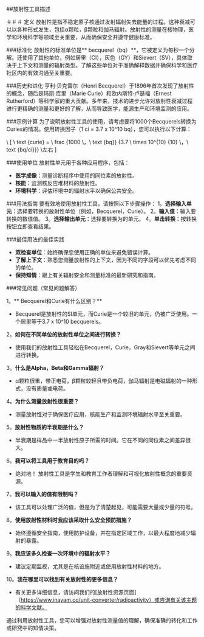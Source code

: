##放射性工具描述

＃＃＃ 定义
放射性是指不稳定原子核通过发射辐射失去能量的过程。这种衰减可以以各种形式发生，包括α颗粒，β颗粒和伽马辐射。放射性的测量在核物理，医学和环境科学等领域至关重要，从而确保安全并遵守健康标准。

###标准化
放射性的标准单位是** becquerel（bq）**，它被定义为每秒一个分解。还使用了其他单位，例如居里（CI），灰色（GY）和Sievert（SV），具体取决于上下文和测量的辐射类型。了解这些单位对于准确解释数据并确保科学和医疗社区内的有效沟通至关重要。

###历史和进化
亨利·贝克雷尔（Henri Becquerel）于1896年首次发现了放射性的概念，随后是玛丽·库里（Marie Curie）和欧内斯特·卢瑟福（Ernest Rutherford）等科学家的重大贡献。多年来，技术的进步允许对放射性衰减过程进行更精确的测量和更好的了解，从而导致医学，能源生产和环境监测的应用。

###示例计算
为了说明放射性工具的使用，请考虑要将1000个Becquerels转换为Curies的情况。使用转换因子（1 ci = 3.7 x 10^10 bq），您可以执行以下计算：

\ [
\ text {curie} = \ frac {1000 \，\ text {bq}} {3.7 \ times 10^{10} {10} \，\ text {bq/ci}}} \左右
\]

###使用单位
放射性单元用于各种应用程序，包括：
-  **医学成像**：测量诊断程序中使用的同位素的放射性。
-  **核能**：监测核反应堆材料的放射性。
-  **环境科学**：评估环境中的辐射水平以确保公共安全。

###用法指南
要有效地使用放射性工具，请按照以下步骤操作：
1。**选择输入单元**：选择要转换的放射性单位（例如，Becquerel，Curie）。
2。**输入值**：输入要转换的数值值。
3。**选择输出单元**：选择要转换为的单元。
4。**单击转换**：按转换按钮立即查看结果。

###最佳用法的最佳实践
-  **双检查单位**：始终确保您使用正确的单位来避免错误计算。
-  **了解上下文**：熟悉您测量放射性的上下文，因为不同的字段可以优先考虑不同的单位。
-  **保持知情**：跟上有关辐射安全和测量标准的最新研究和指南。

###常见问题（常见问题解答）

1。** Becquerel和Curie有什么区别？**
-  Becquerel是放射性的SI单元，而Curie是一个较旧的单元，仍被广泛使用。一个居里等于3.7 x 10^10 becquerels。

2。**如何在不同单位的放射性单位之间进行转换？**
- 使用我们的放射性工具轻松在Becquerel，Curie，Gray和Sievert等单元之间进行转换。

3。**什么是Alpha，Beta和Gamma辐射？**
- α颗粒很重，带正电荷，β颗粒较轻且带负电荷，伽马辐射是电磁辐射的一种形式，没有质量或电荷。

4。**为什么测量放射性很重要？**
- 测量放射性对于确保医疗应用，核能生产和监测环境辐射水平至关重要。

5。**放射性物质的半衰期是什么？**
- 半衰期是样品中一半放射性原子所需的时间。它在不同的同位素之间差异很大。

6。**我可以将工具用于教育目的吗？**
- 绝对地！ 放射性工具是学生和教育工作者理解和可视化放射性概念的重要资源。

7。**我可以输入的值有限制吗？**
- 该工具可以处理广泛的值，但是为了清楚起见，可能需要大量或少量的符号。

8。**使用放射性材料时我应该采取什么安全预防措施？**
- 始终遵循安全指南，使用防护设备，并在指定区域工作，以最大程度地减少辐射的暴露。

9。**我应该多久检查一次环境中的辐射水平？**
- 建议定期监视，尤其是在核设施附近或使用放射性材料的地方。

10。**我在哪里可以找到有关放射性的更多信息？**
- 有关更多详细信息，请访问我们的[放射性资源页面]（https://www.inayam.co/unit-converter/radioactivity）或咨询有关该主题的科学文献。

通过利用放射性工具，您可以增强对放射性测量值的理解，确保准确的转化​​和工作或研究中的知情决策。